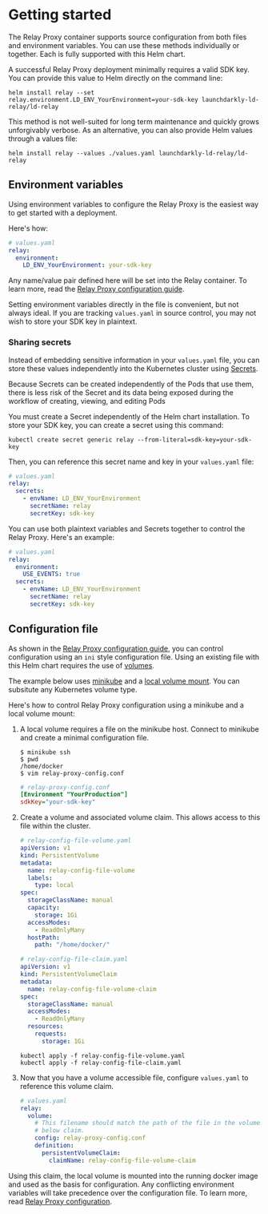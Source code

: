 # Getting started

The Relay Proxy container supports source configuration from both files and environment variables. You can use these methods individually or together. Each is fully supported with this Helm chart.

A successful Relay Proxy deployment minimally requires a valid SDK key. You can provide this value to Helm directly on the command line:

```shell
helm install relay --set relay.environment.LD_ENV_YourEnvironment=your-sdk-key launchdarkly-ld-relay/ld-relay
```

This method is not well-suited for long term maintenance and quickly grows unforgivably verbose. As an alternative, you can also provide Helm values through a values file:

```shell
helm install relay --values ./values.yaml launchdarkly-ld-relay/ld-relay
```

## Environment variables

Using environment variables to configure the Relay Proxy is the easiest way to get started with a deployment.

Here's how:

```yaml
# values.yaml
relay:
  environment:
    LD_ENV_YourEnvironment: your-sdk-key
```
Any name/value pair defined here will be set into the Relay container. To learn more, read the [Relay Proxy configuration guide][proxy-config].

Setting environment variables directly in the file is convenient, but not always ideal. If you are tracking `values.yaml` in source control, you may not wish to store your SDK key in plaintext.

### Sharing secrets

Instead of embedding sensitive information in your `values.yaml` file, you can store these values independently into the Kubernetes cluster using [Secrets].

Because Secrets can be created independently of the Pods that use them, there is less risk of the Secret and its data being exposed during the workflow of creating, viewing, and editing Pods

You must create a Secret independently of the Helm chart installation. To store your SDK key, you can create a secret using this command:

```shell
kubectl create secret generic relay --from-literal=sdk-key=your-sdk-key
```

Then, you can reference this secret name and key in your `values.yaml` file:

```yaml
# values.yaml
relay:
  secrets:
    - envName: LD_ENV_YourEnvironment
      secretName: relay
      secretKey: sdk-key
```

You can use both plaintext variables and Secrets together to control the Relay Proxy. Here's an example:

```yaml
# values.yaml
relay:
  environment:
    USE_EVENTS: true
  secrets:
    - envName: LD_ENV_YourEnvironment
      secretName: relay
      secretKey: sdk-key
```

## Configuration file

As shown in the [Relay Proxy configuration guide][proxy-config], you can control configuration using an `ini` style configuration file. Using an existing file with this Helm chart requires the use of [volumes].

The example below uses [minikube] and a [local volume mount][local-volume]. You can subsitute any Kubernetes volume type.

Here's how to control Relay Proxy configuration using a minikube and a local volume mount:

1. A local volume requires a file on the minikube host. Connect to minikube and create a minimal configuration file.

    ```shell
    $ minikube ssh
    $ pwd
    /home/docker
    $ vim relay-proxy-config.conf
    ```

   ```ini
   # relay-proxy-config.conf
   [Environment "YourProduction"]
   sdkKey="your-sdk-key"
   ```

2. Create a volume and associated volume claim. This allows access to this file within the cluster.

    ```yaml
    # relay-config-file-volume.yaml
    apiVersion: v1
    kind: PersistentVolume
    metadata:
      name: relay-config-file-volume
      labels:
        type: local
    spec:
      storageClassName: manual
      capacity:
        storage: 1Gi
      accessModes:
        - ReadOnlyMany
      hostPath:
        path: "/home/docker/"

    # relay-config-file-claim.yaml
    apiVersion: v1
    kind: PersistentVolumeClaim
    metadata:
      name: relay-config-file-volume-claim
    spec:
      storageClassName: manual
      accessModes:
        - ReadOnlyMany
      resources:
        requests:
          storage: 1Gi
    ```

    ```shell
    kubectl apply -f relay-config-file-volume.yaml
    kubectl apply -f relay-config-file-claim.yaml
    ```

3. Now that you have a volume accessible file, configure `values.yaml` to reference this volume claim.

    ```yaml
    # values.yaml
    relay:
      volume:
        # This filename should match the path of the file in the volume used in the
        # below claim.
        config: relay-proxy-config.conf
        definition:
          persistentVolumeClaim:
            claimName: relay-config-file-volume-claim
    ```

Using this claim, the local volume is mounted into the running docker image and used as the basis for configuration. Any conflicting environment variables will take precedence over the configuration file. To learn more, read [Relay Proxy configuration][proxy-config].

[proxy-config]: https://github.com/launchdarkly/ld-relay/blob/v6/docs/configuration.md
[minikube]: https://minikube.sigs.k8s.io/docs/start/
[volumes]: https://kubernetes.io/docs/concepts/storage/volumes/
[local-volume]: https://kubernetes.io/docs/concepts/storage/volumes/#local
[secrets]: https://kubernetes.io/docs/concepts/configuration/secret/
